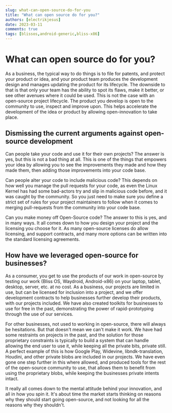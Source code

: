 ```yaml
---
slug: what-can-open-source-do-for-you
title: "What can open source do for you?"
authors: [electrikjesus]
date: 2023-03-11
comments: true
tags: [blissos,android-generic,bliss-x86]
---
```


# What can open source do for you?

As a business, the typical way to do things is to file for patents, and protect your product or idea, and your product team produces the development design and manages updating the product for its lifecycle. The downside to that is that only your team has the ability to spot its flaws, make it better, or see other avenues where it could be used. This is not the case with an open-source project lifecycle. The product you develop is open to the community to use, inspect and improve upon. This helps accelerate the development of the idea or product by allowing open-innovation to take place.

## Dismissing the current arguments against open-source development

Can people take your code and use it for their own projects? The answer is yes, but this is not a bad thing at all. This is one of the things that empowers your idea by allowing you to see the improvements they made and how they made them, then adding those improvements into your code base.

Can people alter your code to include malicious code? This depends on how well you manage the pull requests for your code, as even the Linux Kernel has had some bad-actors try and slip in malicious code before, and it was caught by the community. So you just need to make sure you define a strict set of rules for your project maintainers to follow when it comes to merging pull-requests from the community into your code base.

Can you make money off Open-Source code? The answer to this is yes, and in many ways. It all comes down to how you design your project and the licensing you choose for it. As many open-source licenses do allow licensing, and support contracts, and many more options can be written into the standard licensing agreements.

## How have we leveraged open-source for businesses?

As a consumer, you get to use the products of our work in open-source by testing our work (Bliss OS, Waydroid, Android-x86) on your laptop, tablet, desktop, server, etc. at no cost. 
As a business, our projects are limited in use, but can be licensed for inclusion into a project, and we offer development contracts to help businesses further develop their products, with our projects included. We have also created toolkits for businesses to use for free in the past, demonstrating the power of rapid-prototyping through the use of our services.

For other businesses, not used to working in open-source, there will always be hesitations. But that doesn't mean we can't make it work. We have had some restraints on projects in the past, and the solution for those proprietary constraints is typically to build a system that can handle allowing the end user to use it, while keeping all the private bits, private still. A perfect example of this is how Google Play, Widevine, libndk-translation, Houdini, and other private blobs are included in our projects. We have even gone one step further in this where allowed, and produced tools for the rest of the open-source community to use, that allows them to benefit from using the proprietary blobs, while keeping the businesses private intents intact.

It really all comes down to the mental attitude behind your innovation, and all in how you spin it. It's about time the market starts thinking on reasons why they should start going open-source, and not looking for all the reasons why they shouldn't.
